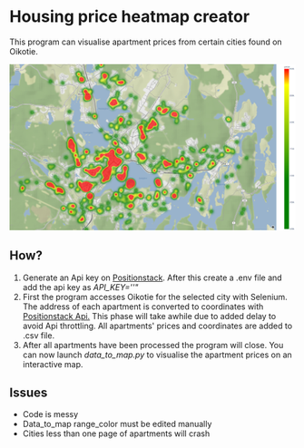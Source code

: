 ﻿# Housing price heatmap creator
This program can visualise apartment prices from certain cities found on Oikotie. 

![heatmap_of_jyvaskyla](heatmap_example.PNG)

## How?
1. Generate an Api key on [Positionstack]( http://api.positionstack.com). After this create a .env file and add the api key as *API_KEY=''"*
2. First the program accesses Oikotie for the selected city with Selenium. The address of each apartment is converted to coordinates with [Positionstack Api.]( http://api.positionstack.com) This phase will take awhile due to added delay to avoid Api throttling. All apartments' prices and coordinates are added to .csv file. 
3. After all apartments have been processed the program will close. You can now launch *data_to_map.py* to visualise the apartment prices on an interactive map.

## Issues

 - Code is messy
 - Data_to_map range_color must be edited manually
 - Cities less than one page of apartments will crash

